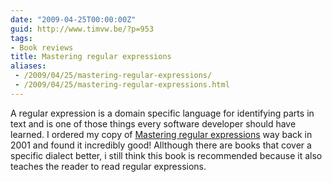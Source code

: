 ```yaml
---
date: "2009-04-25T00:00:00Z"
guid: http://www.timvw.be/?p=953
tags:
- Book reviews
title: Mastering regular expressions
aliases:
 - /2009/04/25/mastering-regular-expressions/
 - /2009/04/25/mastering-regular-expressions.html
---
```

A regular expression is a domain specific language for identifying parts in text and is one of those things every software developer should have learned. I ordered my copy of [Mastering regular expressions](http://www.amazon.com/Mastering-Regular-Expressions-Jeffrey-Friedl/dp/1565922573) way back in 2001 and found it incredibly good! Allthough there are books that cover a specific dialect better, i still think this book is recommended because it also teaches the reader to read regular expressions.
